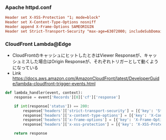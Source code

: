 ### Apache httpd.conf

~~~conf
Header set X-XSS-Protection "1; mode=block"
Header set X-Content-Type-Options nosniff
Header append X-Frame-Options SAMEORIGIN
Header set Strict-Transport-Security "max-age=63072000; includeSubDomains; preload"
~~~

### CloudFront Lambda@Edge
- CloudFrontのキャッシュにヒットしたときはViewer Responseが、キャッシュミスした場合はOrigin Responseが、それぞれトリガーとして動くようになっている
- Link<br>https://docs.aws.amazon.com/AmazonCloudFront/latest/DeveloperGuide/lambda-cloudfront-trigger-events.html

~~~python
def lambda_handler(event, context):
    response = event['Records'][0]['cf']['response']

    if int(response['status']) == 200:
        response['headers']['strict-transport-security'] = [{'key': 'Strict-Transport-Security', 'value': 'max-age= 63072000; includeSubdomains; preload'}]
        response['headers']['x-content-type-options'] = [{'key': 'X-Content-Type-Options', 'value': 'nosniff'}]
        response['headers']['x-frame-options'] = [{'key': 'X-Frame-Options', 'value': 'SAMEORIGIN'}]
        response['headers']['x-xss-protection'] = [{'key': 'X-XSS-Protection', 'value': '1; mode=block'}]

    return response
~~~
